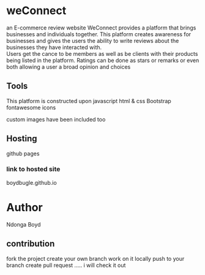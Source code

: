 # weConnect
an E-commerce review website
 WeConnect provides a platform that brings businesses and individuals together. This platform creates awareness for businesses and gives the users the ability to write reviews about the businesses they have interacted with.   
Users get the cance to be members as well as be clients with their products being listed in the platform.
Ratings can be done as stars or remarks or even both allowing a user a broad opinion and choices

## Tools
This platform is constructed upon javascript html & css
Bootstrap
fontawesome icons

 custom images have been included too

## Hosting
github pages

### link to hosted site
boydbugle.github.io

# Author
Ndonga Boyd

## contribution
fork the project
create your own branch
work on it locally 
push to your branch
create pull request ..... i will check it out 
